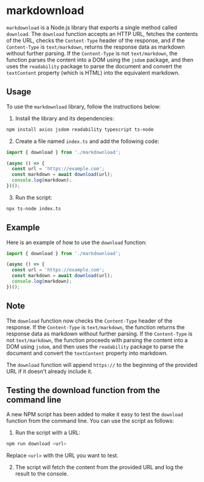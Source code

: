 # markdownload

`markdownload` is a Node.js library that exports a single method called `download`. The `download` function accepts an HTTP URL, fetches the contents of the URL, checks the `Content-Type` header of the response, and if the `Content-Type` is `text/markdown`, returns the response data as markdown without further parsing. If the `Content-Type` is not `text/markdown`, the function parses the content into a DOM using the `jsdom` package, and then uses the `readability` package to parse the document and convert the `textContent` property (which is HTML) into the equivalent markdown.

## Usage

To use the `markdownload` library, follow the instructions below:

1. Install the library and its dependencies:

```bash
npm install axios jsdom readability typescript ts-node
```

2. Create a file named `index.ts` and add the following code:

```typescript
import { download } from './markdownload';

(async () => {
  const url = 'https://example.com';
  const markdown = await download(url);
  console.log(markdown);
})();
```

3. Run the script:

```bash
npx ts-node index.ts
```

## Example

Here is an example of how to use the `download` function:

```typescript
import { download } from './markdownload';

(async () => {
  const url = 'https://example.com';
  const markdown = await download(url);
  console.log(markdown);
})();
```

## Note

The `download` function now checks the `Content-Type` header of the response. If the `Content-Type` is `text/markdown`, the function returns the response data as markdown without further parsing. If the `Content-Type` is not `text/markdown`, the function proceeds with parsing the content into a DOM using `jsdom`, and then uses the `readability` package to parse the document and convert the `textContent` property into markdown.

The `download` function will append `https://` to the beginning of the provided URL if it doesn't already include it.

## Testing the download function from the command line

A new NPM script has been added to make it easy to test the `download` function from the command line. You can use the script as follows:

1. Run the script with a URL:

```bash
npm run download <url>
```

Replace `<url>` with the URL you want to test.

2. The script will fetch the content from the provided URL and log the result to the console.
